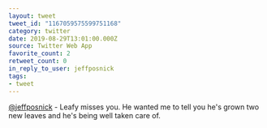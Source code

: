 ```yaml
---
layout: tweet
tweet_id: "1167059575599751168"
category: twitter
date: 2019-08-29T13:01:00.000Z
source: Twitter Web App
favorite_count: 2
retweet_count: 0
in_reply_to_user: jeffposnick
tags:
- tweet
---
```


[@jeffposnick](https://twitter.com/@jeffposnick) - Leafy misses you. He wanted me to tell you he's grown two new leaves and he's being well taken care of.

